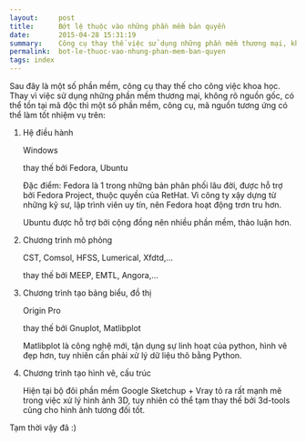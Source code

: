 ```yaml
---
layout:     post
title:      Bớt lệ thuộc vào những phần mềm bản quyền
date:       2015-04-28 15:31:19
summary:    Công cụ thay thế việc sử dụng những phần mềm thương mại, không rõ nguồn gốc.
permalink:	bot-le-thuoc-vao-nhung-phan-mem-ban-quyen
tags: index
---
```


Sau đây là một số phần mềm, công cụ thay thế cho công việc khoa học. Thay vì việc sử dụng những phần mềm thương mại, không rõ nguồn gốc, có thể tồn tại mã độc thì một số phần mềm, công cụ, mã nguồn tương ứng có thể làm tốt nhiệm vụ trên:

1. Hệ điều hành

	Windows

	thay thế bởi Fedora, Ubuntu

	Đặc điểm: Fedora là 1 trong những bản phân phối lâu đời, 
	được hỗ trợ bởi Fedora Project, thuộc quyền của RetHat. Vì công ty xậy dựng từ những kỹ sư, lập trình viên uy tín, nên Fedora hoạt động trơn tru hơn.

	Ubuntu được hỗ trợ bởi cộng đồng nên nhiều phần mềm, thảo luận hơn.

2. Chương trình mô phỏng

	CST, Comsol, HFSS, Lumerical, Xfdtd,...

	thay thế bởi MEEP, EMTL, Angora,...

3. Chương trình tạo bảng biểu, đồ thị

	Origin Pro

	thay thế bởi Gnuplot, Matlibplot

	Matlibplot là công nghệ mới, tận dụng sự linh hoạt của python, hình vẽ đẹp hơn, tuy nhiên cần phải xử lý dữ liệu thô bằng Python.

4. Chương trình tạo hình vẽ, cấu trúc

	Hiện tại bộ đôi phần mềm Google Sketchup + Vray tỏ ra rất mạnh mẽ trong việc xử lý hình ảnh 3D, tuy nhiên có thể tạm thay thế bởi 3d-tools cũng cho hình ảnh tương đối tốt.

 

Tạm thời vậy đã :)

 